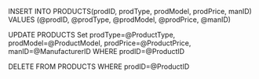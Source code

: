 INSERT INTO PRODUCTS(prodID, prodType, prodModel, prodPrice, manID) VALUES (@prodID, @prodType, @prodModel, @prodPrice, @manID)

UPDATE PRODUCTS Set prodType=@ProductType, prodModel=@ProductModel, prodPrice=@ProductPrice, manID=@ManufacturerID WHERE prodID=@ProductID

DELETE FROM PRODUCTS WHERE prodID=@ProductID
